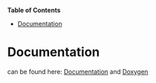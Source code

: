 <!-- START doctoc generated TOC please keep comment here to allow auto update -->
<!-- DON'T EDIT THIS SECTION, INSTEAD RE-RUN doctoc TO UPDATE -->
**Table of Contents**

- [Documentation](#documentation)

<!-- END doctoc generated TOC please keep comment here to allow auto update -->

# Documentation

can be found here: <a href="./Documentation/">Documentation</a> and <a href="./Documentation/doxygen">Doxygen</a>
